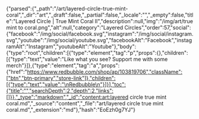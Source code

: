 {"parsed":{"_path":"/art/layered-circle-true-mint-coral","_dir":"art","_draft":false,"_partial":false,"_locale":"","_empty":false,"title":"Layered Circle | True Mint Coral II","description":null,"img":"/img/art/true mint to coral.png","alt":null,"category":"Layered Circles","order":57,"social":{"facebook":"/img/social/facebook.svg","instagram":"/img/social/instagram.svg","youtube":"/img/social/youtube.svg","facebookAlt":"Facebook","instagramAlt":"Instagram","youtubeAlt":"Youtube"},"body":{"type":"root","children":[{"type":"element","tag":"p","props":{},"children":[{"type":"text","value":"Like what you see? Support me with some merch"}]},{"type":"element","tag":"a","props":{"href":"https://www.redbubble.com/shop/ap/103819706","className":["btn","btn-primary","store-link"]},"children":[{"type":"text","value":"\nRedbubble\n"}]}],"toc":{"title":"","searchDepth":2,"depth":2,"links":[]}},"_type":"markdown","_id":"content:art:layered circle true mint coral.md","_source":"content","_file":"art/layered circle true mint coral.md","_extension":"md"},"hash":"EoEzh0g7YJ"}